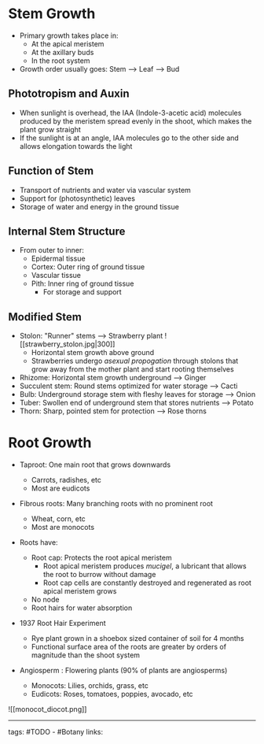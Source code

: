 # Stem Growth
- Primary growth takes place in:
	- At the apical meristem
	- At the axillary buds
	- In the root system
- Growth order usually goes: Stem --> Leaf --> Bud

## Phototropism and Auxin
- When sunlight is overhead, the IAA (Indole-3-acetic acid) molecules produced by the meristem spread evenly in the shoot, which makes the plant grow straight
- If the sunlight is at an angle, IAA molecules go to the other side and allows elongation towards the light

## Function of Stem
- Transport of nutrients and water via vascular system
- Support for (photosynthetic) leaves
- Storage of water and energy in the ground tissue

## Internal Stem Structure
- From outer to inner:
	- Epidermal tissue
	- Cortex: Outer ring of ground tissue
	- Vascular tissue
	- Pith: Inner ring of ground tissue
		- For storage and support

## Modified Stem
- Stolon: "Runner" stems --> Strawberry plant
  ![[strawberry_stolon.jpg|300]]
	- Horizontal stem growth above ground
	- Strawberries undergo *asexual propogation* through stolons that grow away from the mother plant and start rooting themselves
- Rhizome: Horizontal stem growth underground --> Ginger
- Succulent stem: Round stems optimized for water storage --> Cacti
- Bulb: Underground storage stem with fleshy leaves for storage --> Onion
- Tuber: Swollen end of underground stem that stores nutrients --> Potato
- Thorn: Sharp, pointed stem for protection --> Rose thorns

# Root Growth
- Taproot: One main root that grows downwards
	- Carrots, radishes, etc
	- Most are eudicots
- Fibrous roots: Many branching roots with no prominent root
	- Wheat, corn, etc
	- Most are monocots
- Roots have:
	- Root cap: Protects the root apical meristem
		- Root apical meristem produces *mucigel*, a lubricant that allows the root to burrow without damage
		- Root cap cells are constantly destroyed and regenerated as root apical meristem grows
	- No node
	- Root hairs for water absorption
- 1937 Root Hair Experiment
	- Rye plant grown in a shoebox sized container of soil for 4 months
	- Functional surface area of the roots are greater by orders of magnitude than the shoot system

- Angiosperm : Flowering plants (90% of plants are angiosperms)
	- Monocots: Lilies, orchids, grass, etc
	- Eudicots: Roses, tomatoes, poppies, avocado, etc

![[monocot_diocot.png]]

---
tags: #TODO - #Botany 
links: